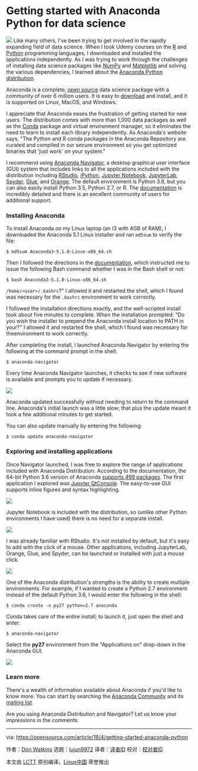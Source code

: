 Getting started with Anaconda Python for data science
======

![](https://opensource.com/sites/default/files/styles/image-full-size/public/lead-images/brain_data.png?itok=RH6NA32X)
Like many others, I've been trying to get involved in the rapidly expanding field of data science. When I took Udemy courses on the [R][1] and [Python][2] programming languages, I downloaded and installed the applications independently. As I was trying to work through the challenges of installing data science packages like [NumPy][3] and [Matplotlib][4] and solving the various dependencies, I learned about the [Anaconda Python distribution][5].

Anaconda is a complete, [open source][6] data science package with a community of over 6 million users. It is easy to [download][7] and install, and it is supported on Linux, MacOS, and Windows.

I appreciate that Anaconda eases the frustration of getting started for new users. The distribution comes with more than 1,000 data packages as well as the [Conda][8] package and virtual environment manager, so it eliminates the need to learn to install each library independently. As Anaconda's website says, "The Python and R conda packages in the Anaconda Repository are curated and compiled in our secure environment so you get optimized binaries that 'just work' on your system."

I recommend using [Anaconda Navigator][9], a desktop graphical user interface (GUI) system that includes links to all the applications included with the distribution including [RStudio][10], [iPython][11], [Jupyter Notebook][12], [JupyterLab][13], [Spyder][14], [Glue][15], and [Orange][16]. The default environment is Python 3.6, but you can also easily install Python 3.5, Python 2.7, or R. The [documentation][9] is incredibly detailed and there is an excellent community of users for additional support.

### Installing Anaconda

To install Anaconda on my Linux laptop (an I3 with 4GB of RAM), I downloaded the Anaconda 5.1 Linux installer and ran `md5sum` to verify the file:
```
$ md5sum Anaconda3-5.1.0-Linux-x86_64.sh

```

Then I followed the directions in the [documentation][17], which instructed me to issue the following Bash command whether I was in the Bash shell or not:
```
$ bash Anaconda3-5.1.0-Linux-x86_64.sh

```

`/home/<user>/.bashrc`?" I allowed it and restarted the shell, which I found was necessary for the `.bashrc` environment to work correctly.

I followed the installation directions exactly, and the well-scripted install took about five minutes to complete. When the installation prompted: "Do you wish the installer to prepend the Anaconda install location to PATH in your?" I allowed it and restarted the shell, which I found was necessary for theenvironment to work correctly.

After completing the install, I launched Anaconda Navigator by entering the following at the command prompt in the shell:
```
$ anaconda-navigator

```

Every time Anaconda Navigator launches, it checks to see if new software is available and prompts you to update if necessary.

![](https://opensource.com/sites/default/files/styles/panopoly_image_original/public/u128651/anaconda-update.png?itok=wMk78pGQ)

Anaconda updated successfully without needing to return to the command line. Anaconda's initial launch was a little slow; that plus the update meant it took a few additional minutes to get started.

You can also update manually by entering the following:
```
$ conda update anaconda-navigator

```

### Exploring and installing applications

Once Navigator launched, I was free to explore the range of applications included with Anaconda Distribution. According to the documentation, the 64-bit Python 3.6 version of Anaconda [supports 499 packages][18]. The first application I explored was [Jupyter QtConsole][19]. The easy-to-use GUI supports inline figures and syntax highlighting.

![](https://opensource.com/sites/default/files/styles/panopoly_image_original/public/u128651/anaconda-jupyterqtconsole.png?itok=fQQoErIO)

Jupyter Notebook is included with the distribution, so (unlike other Python environments I have used) there is no need for a separate install.

![](https://opensource.com/sites/default/files/styles/panopoly_image_original/public/u128651/anaconda-jupyternotebook.png?itok=VqvbyOcI)

I was already familiar with RStudio. It's not installed by default, but it's easy to add with the click of a mouse. Other applications, including JupyterLab, Orange, Glue, and Spyder, can be launched or installed with just a mouse click.

![](https://opensource.com/sites/default/files/styles/panopoly_image_original/public/u128651/anaconda-otherapps.png?itok=9QmSUdel)

One of the Anaconda distribution's strengths is the ability to create multiple environments. For example, if I wanted to create a Python 2.7 environment instead of the default Python 3.6, I would enter the following in the shell:
```
$ conda create -n py27 python=2.7 anaconda

```

Conda takes care of the entire install; to launch it, just open the shell and enter:
```
$ anaconda-navigator

```

Select the **py27** environment from the  "Applications on" drop-down in the Anaconda GUI.

![](https://opensource.com/sites/default/files/styles/panopoly_image_original/public/u128651/anaconda-navigator.png?itok=2i5qYAyG)

### Learn more

There's a wealth of information available about Anaconda if you'd like to know more. You can start by searching the [Anaconda Community][20] and its [mailing list][21].

Are you using Anaconda Distribution and Navigator? Let us know your impressions in the comments.

--------------------------------------------------------------------------------

via: https://opensource.com/article/18/4/getting-started-anaconda-python

作者：[Don Watkins][a]
选题：[lujun9972](https://github.com/lujun9972)
译者：[译者ID](https://github.com/译者ID)
校对：[校对者ID](https://github.com/校对者ID)

本文由 [LCTT](https://github.com/LCTT/TranslateProject) 原创编译，[Linux中国](https://linux.cn/) 荣誉推出

[a]:https://opensource.com/users/don-watkins
[1]:https://www.r-project.org/
[2]:https://www.python.org/
[3]:http://www.numpy.org/
[4]:https://matplotlib.org/
[5]:https://www.anaconda.com/distribution/
[6]:https://docs.anaconda.com/anaconda/eula
[7]:https://www.anaconda.com/download/#linux
[8]:https://conda.io/
[9]:https://docs.anaconda.com/anaconda/navigator/
[10]:https://www.rstudio.com/
[11]:https://ipython.org/
[12]:http://jupyter.org/
[13]:https://blog.jupyter.org/jupyterlab-is-ready-for-users-5a6f039b8906
[14]:https://spyder-ide.github.io/
[15]:http://glueviz.org/
[16]:https://orange.biolab.si/
[17]:https://docs.anaconda.com/anaconda/install/linux
[18]:https://docs.anaconda.com/anaconda/packages/py3.6_linux-64
[19]:http://qtconsole.readthedocs.io/en/stable/
[20]:https://www.anaconda.com/community/
[21]:https://groups.google.com/a/continuum.io/forum/#!forum/anaconda
